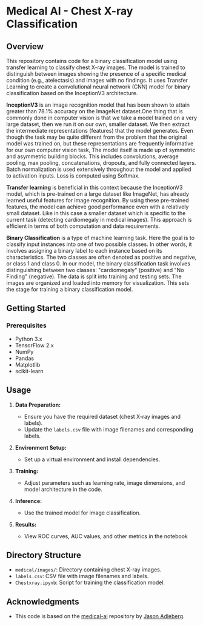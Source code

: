 
# Medical AI - Chest X-ray Classification

## Overview

This repository contains code for a binary classification model using transfer learning to classify chest X-ray images. The model is trained to distinguish between images showing the presence of a specific medical condition (e.g., atelectasis) and images with no findings. It uses Transfer Learning to create a convolutional neural network (CNN) model for binary classification based on the InceptionV3 architecture. 

**InceptionV3**  is an image recognition model that has been shown to attain greater than 78.1% accuracy on the ImageNet dataset.One thing that is commonly done in computer vision is that we take a model trained on a very large dataset, then we run it on our own, smaller dataset. We then extract the intermediate representations (features) that the model generates. Even though the task may be quite different from the problem that the original model was trained on, but these representations are frequently informative for our own computer vision task,
The model itself is made up of symmetric and asymmetric building blocks. This includes convolutions, average pooling, max pooling, concatenations, dropouts, and fully connected layers. Batch normalization is used extensively throughout the model and applied to activation inputs. Loss is computed using Softmax.

**Transfer learning** is beneficial in this context because the InceptionV3 model, which is pre-trained on a large dataset like ImageNet, has already learned useful features for image recognition. By using these pre-trained features, the model can achieve good performance even with a relatively small dataset. Like in this case a smaller dataset which is specific to the current task (detecting cardiomegaly in medical images). This approach is efficient in terms of both computation and data requirements.

**Binary Classification** is a type of machine learning task. Here the goal is to classify input instances into one of two possible classes. In other words, it involves assigning a binary label to each instance based on its characteristics. The two classes are often denoted as positive and negative, or class 1 and class 0. In our model, the binary classification task involves distinguishing between two classes: "cardiomegaly" (positive) and "No Finding" (negative). The data is split into training and testing sets. The images are organized and loaded into memory for visualization. This sets the stage for training a binary classification model.

## Getting Started

### Prerequisites

- Python 3.x
- TensorFlow 2.x
- NumPy
- Pandas
- Matplotlib
- scikit-learn


## Usage

1. **Data Preparation:**
   - Ensure you have the required dataset (chest X-ray images and labels).
   - Update the `labels.csv` file with image filenames and corresponding labels.

2. **Environment Setup:**
   - Set up a virtual environment and install dependencies.

3. **Training:**
   - Adjust parameters such as learning rate, image dimensions, and model architecture in the code.


4. **Inference:**
   - Use the trained model for image classification.

5. **Results:**
   - View ROC curves, AUC values, and other metrics in the notebook

## Directory Structure

- `medical/images/`: Directory containing chest X-ray images.
- `labels.csv`: CSV file with image filenames and labels.
- `Chestxray.ipynb`: Script for training the classification model.



## Acknowledgments

- This code is based on the [medical-ai](https://github.com/adleberg/medical-ai) repository by [Jason Adleberg](https://github.com/adleberg).

